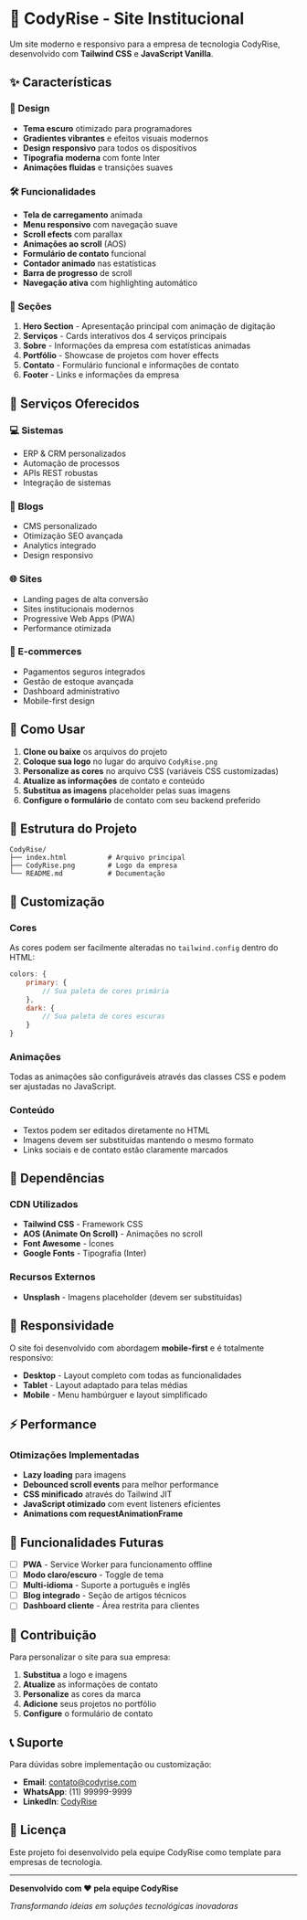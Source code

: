 # 🚀 CodyRise - Site Institucional

Um site moderno e responsivo para a empresa de tecnologia CodyRise, desenvolvido com **Tailwind CSS** e **JavaScript Vanilla**.

## ✨ Características

### 🎨 Design
- **Tema escuro** otimizado para programadores
- **Gradientes vibrantes** e efeitos visuais modernos
- **Design responsivo** para todos os dispositivos
- **Tipografia moderna** com fonte Inter
- **Animações fluidas** e transições suaves

### 🛠️ Funcionalidades
- **Tela de carregamento** animada
- **Menu responsivo** com navegação suave
- **Scroll efects** com parallax
- **Animações ao scroll** (AOS)
- **Formulário de contato** funcional
- **Contador animado** nas estatísticas
- **Barra de progresso** de scroll
- **Navegação ativa** com highlighting automático

### 📱 Seções
1. **Hero Section** - Apresentação principal com animação de digitação
2. **Serviços** - Cards interativos dos 4 serviços principais
3. **Sobre** - Informações da empresa com estatísticas animadas
4. **Portfólio** - Showcase de projetos com hover effects
5. **Contato** - Formulário funcional e informações de contato
6. **Footer** - Links e informações da empresa

## 🎯 Serviços Oferecidos

### 💻 Sistemas
- ERP & CRM personalizados
- Automação de processos
- APIs REST robustas
- Integração de sistemas

### 📝 Blogs
- CMS personalizado
- Otimização SEO avançada
- Analytics integrado
- Design responsivo

### 🌐 Sites
- Landing pages de alta conversão
- Sites institucionais modernos
- Progressive Web Apps (PWA)
- Performance otimizada

### 🛒 E-commerces
- Pagamentos seguros integrados
- Gestão de estoque avançada
- Dashboard administrativo
- Mobile-first design

## 🚀 Como Usar

1. **Clone ou baixe** os arquivos do projeto
2. **Coloque sua logo** no lugar do arquivo `CodyRise.png`
3. **Personalize as cores** no arquivo CSS (variáveis CSS customizadas)
4. **Atualize as informações** de contato e conteúdo
5. **Substitua as imagens** placeholder pelas suas imagens
6. **Configure o formulário** de contato com seu backend preferido

## 📁 Estrutura do Projeto

```
CodyRise/
├── index.html          # Arquivo principal
├── CodyRise.png        # Logo da empresa
└── README.md           # Documentação
```

## 🎨 Customização

### Cores
As cores podem ser facilmente alteradas no `tailwind.config` dentro do HTML:

```javascript
colors: {
    primary: {
        // Sua paleta de cores primária
    },
    dark: {
        // Sua paleta de cores escuras
    }
}
```

### Animações
Todas as animações são configuráveis através das classes CSS e podem ser ajustadas no JavaScript.

### Conteúdo
- Textos podem ser editados diretamente no HTML
- Imagens devem ser substituídas mantendo o mesmo formato
- Links sociais e de contato estão claramente marcados

## 🔧 Dependências

### CDN Utilizados
- **Tailwind CSS** - Framework CSS
- **AOS (Animate On Scroll)** - Animações no scroll
- **Font Awesome** - Ícones
- **Google Fonts** - Tipografia (Inter)

### Recursos Externos
- **Unsplash** - Imagens placeholder (devem ser substituídas)

## 📱 Responsividade

O site foi desenvolvido com abordagem **mobile-first** e é totalmente responsivo:

- **Desktop** - Layout completo com todas as funcionalidades
- **Tablet** - Layout adaptado para telas médias
- **Mobile** - Menu hambúrguer e layout simplificado

## ⚡ Performance

### Otimizações Implementadas
- **Lazy loading** para imagens
- **Debounced scroll events** para melhor performance
- **CSS minificado** através do Tailwind JIT
- **JavaScript otimizado** com event listeners eficientes
- **Animations com requestAnimationFrame**

## 🔮 Funcionalidades Futuras

- [ ] **PWA** - Service Worker para funcionamento offline
- [ ] **Modo claro/escuro** - Toggle de tema
- [ ] **Multi-idioma** - Suporte a português e inglês
- [ ] **Blog integrado** - Seção de artigos técnicos
- [ ] **Dashboard cliente** - Área restrita para clientes

## 🤝 Contribuição

Para personalizar o site para sua empresa:

1. **Substitua** a logo e imagens
2. **Atualize** as informações de contato
3. **Personalize** as cores da marca
4. **Adicione** seus projetos no portfólio
5. **Configure** o formulário de contato

## 📞 Suporte

Para dúvidas sobre implementação ou customização:

- **Email**: contato@codyrise.com
- **WhatsApp**: (11) 99999-9999
- **LinkedIn**: [CodyRise](https://linkedin.com/company/codyrise)

## 📄 Licença

Este projeto foi desenvolvido pela equipe CodyRise como template para empresas de tecnologia.

---

**Desenvolvido com ❤️ pela equipe CodyRise**

*Transformando ideias em soluções tecnológicas inovadoras* 